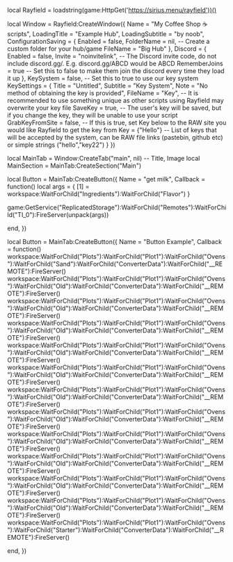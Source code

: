 local Rayfield = loadstring(game:HttpGet('https://sirius.menu/rayfield'))()

local Window = Rayfield:CreateWindow({
   Name = "My Coffee Shop ☕ scripts",
   LoadingTitle = "Example Hub",
   LoadingSubtitle = "by noob",
   ConfigurationSaving = {
      Enabled = false,
      FolderName = nil, -- Create a custom folder for your hub/game
      FileName = "Big Hub"
   },
   Discord = {
      Enabled = false,
      Invite = "noinvitelink", -- The Discord invite code, do not include discord.gg/. E.g. discord.gg/ABCD would be ABCD
      RememberJoins = true -- Set this to false to make them join the discord every time they load it up
   },
   KeySystem = false, -- Set this to true to use our key system
   KeySettings = {
      Title = "Untitled",
      Subtitle = "Key System",
      Note = "No method of obtaining the key is provided",
      FileName = "Key", -- It is recommended to use something unique as other scripts using Rayfield may overwrite your key file
      SaveKey = true, -- The user's key will be saved, but if you change the key, they will be unable to use your script
      GrabKeyFromSite = false, -- If this is true, set Key below to the RAW site you would like Rayfield to get the key from
      Key = {"Hello"} -- List of keys that will be accepted by the system, can be RAW file links (pastebin, github etc) or simple strings ("hello","key22")
   }
})

local MainTab = Window:CreateTab("main", nil) -- Title, Image
local MainSection = MainTab:CreateSection("Main")

local Button = MainTab:CreateButton({
   Name = "get milk",
   Callback = function()
       local args = {
    [1] = workspace:WaitForChild("Ingredients"):WaitForChild("Flavor")
}

game:GetService("ReplicatedStorage"):WaitForChild("Remotes"):WaitForChild("TI_0"):FireServer(unpack(args))

   end,
})

local Button = MainTab:CreateButton({
   Name = "Button Example",
   Callback = function()
workspace:WaitForChild("Plots"):WaitForChild("Plot1"):WaitForChild("Ovens"):WaitForChild("Sand"):WaitForChild("ConverterData"):WaitForChild("__REMOTE"):FireServer()
workspace:WaitForChild("Plots"):WaitForChild("Plot1"):WaitForChild("Ovens"):WaitForChild("Old"):WaitForChild("ConverterData"):WaitForChild("__REMOTE"):FireServer()
workspace:WaitForChild("Plots"):WaitForChild("Plot1"):WaitForChild("Ovens"):WaitForChild("Old"):WaitForChild("ConverterData"):WaitForChild("__REMOTE"):FireServer()
workspace:WaitForChild("Plots"):WaitForChild("Plot1"):WaitForChild("Ovens"):WaitForChild("Old"):WaitForChild("ConverterData"):WaitForChild("__REMOTE"):FireServer()
workspace:WaitForChild("Plots"):WaitForChild("Plot1"):WaitForChild("Ovens"):WaitForChild("Old"):WaitForChild("ConverterData"):WaitForChild("__REMOTE"):FireServer()
workspace:WaitForChild("Plots"):WaitForChild("Plot1"):WaitForChild("Ovens"):WaitForChild("Old"):WaitForChild("ConverterData"):WaitForChild("__REMOTE"):FireServer()
workspace:WaitForChild("Plots"):WaitForChild("Plot1"):WaitForChild("Ovens"):WaitForChild("Old"):WaitForChild("ConverterData"):WaitForChild("__REMOTE"):FireServer()
workspace:WaitForChild("Plots"):WaitForChild("Plot1"):WaitForChild("Ovens"):WaitForChild("Old"):WaitForChild("ConverterData"):WaitForChild("__REMOTE"):FireServer()
workspace:WaitForChild("Plots"):WaitForChild("Plot1"):WaitForChild("Ovens"):WaitForChild("Old"):WaitForChild("ConverterData"):WaitForChild("__REMOTE"):FireServer()
workspace:WaitForChild("Plots"):WaitForChild("Plot1"):WaitForChild("Ovens"):WaitForChild("Old"):WaitForChild("ConverterData"):WaitForChild("__REMOTE"):FireServer()
workspace:WaitForChild("Plots"):WaitForChild("Plot1"):WaitForChild("Ovens"):WaitForChild("Old"):WaitForChild("ConverterData"):WaitForChild("__REMOTE"):FireServer()
workspace:WaitForChild("Plots"):WaitForChild("Plot1"):WaitForChild("Ovens"):WaitForChild("Old"):WaitForChild("ConverterData"):WaitForChild("__REMOTE"):FireServer()
workspace:WaitForChild("Plots"):WaitForChild("Plot1"):WaitForChild("Ovens"):WaitForChild("Starter"):WaitForChild("ConverterData"):WaitForChild("__REMOTE"):FireServer()

   end,
})

